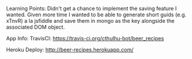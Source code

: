 Learning Points:
Didn't get a chance to implement the saving feature I wanted.  Given more time I wanted to be able to generate short guids (e.g. xTnvR) a la jsfiddle and save them in mongo as the key alongside the associated DOM object.

App Info:
TravisCI:       https://travis-ci.org/cthulhu-bot/beer_recipes

Heroku Deploy:  http://beer-recipes.herokuapp.com/

